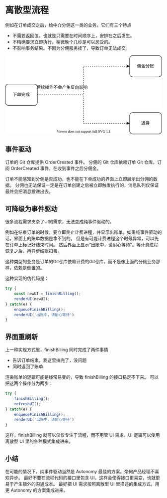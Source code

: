 # 离散型流程

例如在订单成交之后，给中介分佣这一类的业务。它们有三个特点

* 不需要返回值。也就是只需要在时间顺序上，安排在之后发生。
* 不精确要求立即执行。稍微晚个几秒是可以忍受的。
* 不影响事务结果。不因为分佣服务挂了，导致订单无法成交。

![discrete-process](./discrete-process.drawio.svg)

## 事件驱动

订单的 Git 仓库提供 OrderCreated 事件。
分佣的 Git 仓库依赖订单 Git 仓库，订阅 OrderCreated 事件，在收到事件之后分佣金。

订单不能感知到分佣是否成功，也不能在下单成功的界面上立即展示出分佣的数据。
分佣也无法保证一定是在订单创建之后被立即触发执行的，消息队列仅保证最终会把消息投递出去。

## 可降级为事件驱动

很多流程需求夹杂了UI的需求，无法变成纯事件驱动的。

例如在结束订单的时候，要立即终止计费进程，并显示出账单。如果纯事件驱动的话，界面上的账单数据是拿不到的。
但是有可能计费进程这个时候异常，可以先在订单上标记好结束时间。
然后界面上显示“出账中，请耐心等待”。等计费进程恢复之后，再异步结账扣费。

这种类型的业务是订单的Git仓库依赖计费的Git仓库，而不是像上面的分佣业务那样，依赖是倒置的。

这种实现的伪代码是：

```ts
try {
    const newUI = finishBilling();
    renderUI(newUI);
} catch(e) {
    enqueueFinishBilling();
    renderUI('出账中，请耐心等待')
}
```

## 界面重刷新

上一种实现方式里，finishBilling 同时完成了两件事情

* 告诉订单结束，我这里搞完了，没问题
* 同时返回了账单

渲染账单的逻辑可能是经常易变的，导致 finishBilling 的接口稳定不下来。
可以把这两个操作分为两步：

```ts
try {
    finishBilling();
    refreshUI();
} catch(e) {
    enqueueFinishBilling();
    renderUI('出账中，请耐心等待')
}
```

这样，finishBilling 就可以仅仅专注于流程，而不用管 UI 需求。UI 逻辑可以使用离散型 UI 里的各种模式集成进来。

## 小结

在可能的情况下，纯事件驱动当然是 Autonomy 最佳的方案。奈何产品经理不喜欢异步。
最好不要在流程代码的接口里包含 UI，这样会使得接口更易变，也就更易于产生额外的沟通成本。
最好把 UI 需求按照离散型 UI 里描述的集成方式，用更 Autonomy 的方案集成进来。